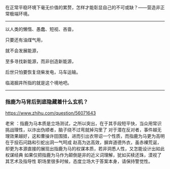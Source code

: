 在正常平稳环境下毫无价值的累赘，怎样才能彰显自己的不可或缺？——营造非正常极端环境。

---
以人类的懒惰、愚蠢、短视、吝啬，

只要还有油煤气用，

就不会发展能源，

至多寻找新能源，而非创造新能源，

后世只怕要恢复烧柴发电，马车运输。

临渴掘井所指的就是这个境地吧。

---
### 指鹿为马背后到底隐藏着什么玄机？
https://www.zhihu.com/question/56071643

老宋
：指鹿为马本质是立场测试，之所以突出，在于其手段短平快，当众用常识挑战理性，以诈出伪顺者，脑子绕不过弯就掉沟里了
对于潜在反对者，事件越无理效果越好，这和曹操许田围猎，进而引出衣带诏一个性质，而指鹿为马更为高明在于投石问路和引蛇出洞一气呵成
赵高为达高效，摒弃道德外衣，虽赤裸荒诞，却更为本源直接的展现出指鹿为马的权谋本质，若非洞悉人性，又怎能设计出如此权谋经典
如果仅把指鹿为马作为颠倒是非的近义词理解，犹如买椟还珠，漠视了其艺术及指导性
职场里很多时候，态度立场大于答案本身，请保持警觉性。
